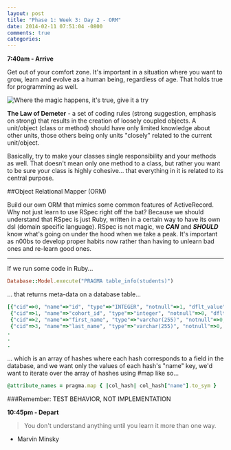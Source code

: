 ```yaml
---
layout: post
title: "Phase 1: Week 3: Day 2 - ORM"
date: 2014-02-11 07:51:04 -0800
comments: true
categories: 
---
```


**7:40am - Arrive** 

Get out of your comfort zone. It's important in a situation where you want to grow, learn and evolve as a human being, regardless of age. That holds true for programming as well. 

![Where the magic happens, it's true, give it a try](http://i.imgur.com/hu32GdW.jpg)


**The Law of Demeter** - a set of coding rules (strong suggestion, emphasis on strong) that results in the creation of loosely coupled objects. A unit/object (class or method) should have only limited knowledge about other units, those others being only units "closely" related to the current unit/object.  
  
Basically, try to make your classes single responsibility and your methods as well. That doesn't mean only one method to a class, but rather you want to be sure your class is highly cohesive... that everything in it is related to its central purpose.

##Object Relational Mapper (ORM)

Build our own ORM that mimics some common features of ActiveRecord. Why not just learn to use RSpec right off the bat? Because we should understand that RSpec is just Ruby, written in a certain way to have its own dsl (domain specific language). RSpec is not magic, we ***CAN*** and ***SHOULD*** know what's going on under the hood when we take a peak. It's important as n00bs to develop proper habits now rather than having to unlearn bad ones and re-learn good ones.

- - - 
If we run some code in Ruby...

```ruby
Database::Model.execute("PRAGMA table_info(students)")
```
... that returns meta-data on a database table...

```ruby
[{"cid"=>0, "name"=>"id", "type"=>"INTEGER", "notnull"=>1, "dflt_value"=>nil, "pk"=>1}, 
 {"cid"=>1, "name"=>"cohort_id", "type"=>"integer", "notnull"=>0, "dflt_value"=>nil, "pk"=>0},
 {"cid"=>2, "name"=>"first_name", "type"=>"varchar(255)", "notnull"=>0, "dflt_value"=>nil, "pk"=>0},
 {"cid"=>3, "name"=>"last_name", "type"=>"varchar(255)", "notnull"=>0, "dflt_value"=>nil, "pk"=>0},
.
.
.
```
... which is an array of hashes where each hash corresponds to a field in the database, and we want only the values of each hash's "name" key, we'd want to iterate over the array of hashes using #map like so...

```ruby
@attribute_names = pragma.map { |col_hash| col_hash["name"].to_sym }
```

###Remember: TEST BEHAVIOR, NOT IMPLEMENTATION



**10:45pm - Depart**
  
>You don't understand anything until you learn it more than one way.  
- Marvin Minsky